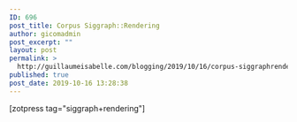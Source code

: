 ```yaml
---
ID: 696
post_title: Corpus Siggraph::Rendering
author: gicomadmin
post_excerpt: ""
layout: post
permalink: >
  http://guillaumeisabelle.com/blogging/2019/10/16/corpus-siggraphrendering/
published: true
post_date: 2019-10-16 13:28:38
---
```

<!-- wp:shortcode --> [zotpress tag="siggraph+rendering"] 

<!-- /wp:shortcode -->